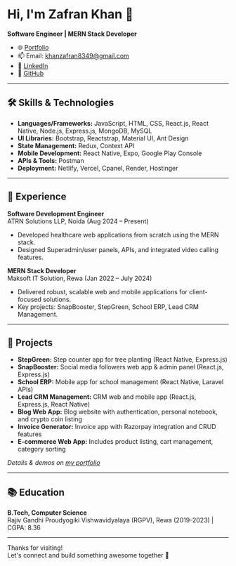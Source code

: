 # Hi, I'm Zafran Khan 👋

**Software Engineer | MERN Stack Developer**

- 🌐 [Portfolio](https://zafrankhan.netlify.app/)
- 📫 Email: khanzafran8349@gmail.com
- 💼 [LinkedIn](https://www.linkedin.com/in/zafranx/)
- 🏢 [GitHub](https://github.com/zafranx)

---

## 🛠️ Skills & Technologies

- **Languages/Frameworks:** JavaScript, HTML, CSS, React.js, React Native, Node.js, Express.js, MongoDB, MySQL
- **UI Libraries:** Bootstrap, Reactstrap, Material UI, Ant Design
- **State Management:** Redux, Context API
- **Mobile Development:** React Native, Expo, Google Play Console
- **APIs & Tools:** Postman
- **Deployment:** Netlify, Vercel, Cpanel, Render, Hostinger

---

## 💼 Experience

**Software Development Engineer**  
ATRN Solutions LLP, Noida (Aug 2024 – Present)  
- Developed healthcare web applications from scratch using the MERN stack.
- Designed Superadmin/user panels, APIs, and integrated video calling features.

**MERN Stack Developer**  
Maksoft IT Solution, Rewa (Jan 2022 – July 2024)  
- Delivered robust, scalable web and mobile applications for client-focused solutions.
- Key projects: SnapBooster, StepGreen, School ERP, Lead CRM Management.

---

## 🚀 Projects

- **StepGreen:** Step counter app for tree planting (React Native, Express.js)  
- **SnapBooster:** Social media followers web app & admin panel (React.js, Express.js)
- **School ERP:** Mobile app for school management (React Native, Laravel APIs)
- **Lead CRM Management:** CRM web and mobile app (React.js, Express.js, React Native)
- **Blog Web App:** Blog website with authentication, personal notebook, and crypto coin listing
- **Invoice Generator:** Invoice app with Razorpay integration and CRUD features
- **E-commerce Web App:** Includes product listing, cart management, category sorting

*Details & demos on [my portfolio](https://zafrankhan.netlify.app/)*

---

## 📚 Education

**B.Tech, Computer Science**  
Rajiv Gandhi Proudyogiki Vishwavidyalaya (RGPV), Rewa (2019-2023) | CGPA: 8.36

---

Thanks for visiting!  
Let's connect and build something awesome together 🚀
